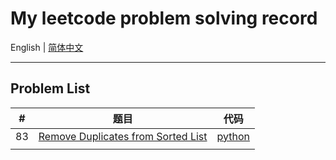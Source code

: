 # My leetcode problem solving record

English | [简体中文](README-CN.md)

---



## Problem List

| #    | 题目                                                         | 代码                                                         |
| ---- | ------------------------------------------------------------ | ------------------------------------------------------------ |
| 83   | [Remove Duplicates from Sorted List](problems/83_remove-duplicates-from-sorted-list.md/) | [python](python\problems\83_remove-duplicates-from-sorted-list.py) |
|      |                                                              |                                                              |

